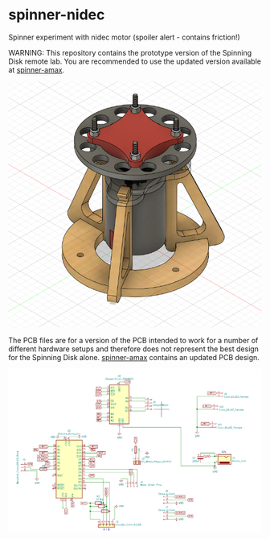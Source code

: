 # spinner-nidec
Spinner experiment with nidec motor (spoiler alert - contains friction!) 

WARNING: This repository contains the prototype version of the Spinning Disk remote lab.
You are recommended to use the updated version available at [spinner-amax](https://github.com/practable/spinner-amax).

![Spinner](./hw/cad/Spinner.png)

The PCB files are for a version of the PCB intended to work for a number of different hardware setups 
and therefore does not represent the best design for the Spinning Disk alone. [spinner-amax](https://github.com/practable/spinner-amax) 
contains an updated PCB design.

![PCB](./hw/pcb/PCB_PIDController.png)
